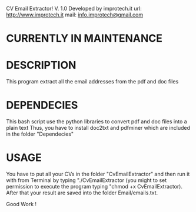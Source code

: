 CV Email Extractor!
V. 1.0
Developed by improtech.it
url: http://www.improtech.it
mail: info.improtech@gmail.com

# CURRENTLY IN MAINTENANCE 

# DESCRIPTION
This program extract  all the email addresses from the pdf and doc files

# DEPENDECIES
This bash script use the python libraries to convert pdf and doc files into a plain text
Thus, you have to install doc2txt and pdfminer which are included in the folder "Dependecies"

# USAGE
You have to put all your CVs in the folder "CvEmailExtractor" and then run it with from Terminal
by typing "./CvEmailExtractor (you might to set permission to execute the program typing "chmod +x CvEmailExtractor).
After that your result are saved into the folder Email/emails.txt.

Good Work !
